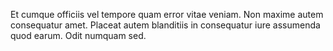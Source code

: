 Et cumque officiis vel tempore quam error vitae veniam.
Non maxime autem consequatur amet.
Placeat autem blanditiis in consequatur iure assumenda quod earum.
Odit numquam sed.